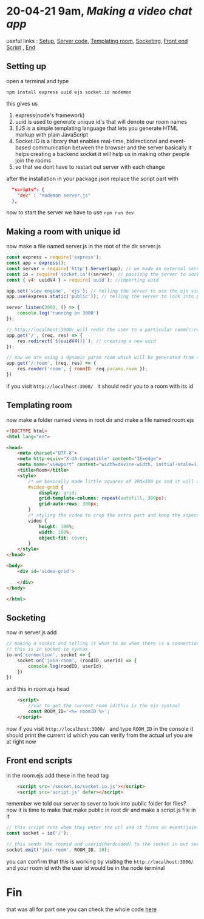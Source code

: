 # 20-04-21 9am,  *Making a video chat app*

useful links : [Setup](#setting-up), [Server code](#making-a-room-with-unique-id), [Templating room](#templating-room), [Socketing](#socketing), [Front end Script](#front-end-scripts) , [End](#fin)
## Setting up

open a terminal and type 
```
npm install express uuid ejs socket.io nodemon
```
this gives us 
1. express(node's framework)
2. uuid is used to generate unique id's that will denote our room names
3. EJS is a simple templating language that lets you generate HTML markup with plain JavaScript
4. Socket.IO is a library that enables real-time, bidirectional and event-based communication between the browser and the server
basically it helps creating a backend socket it will help us in making other people join the rooms
5. so that we dont have to restart out server with each change

after the installation in your package.json replace the script part with 
```json
  "scripts": {
    "dev" : "nodemon server.js"
  },
```
now to start the server we have to use ```npm run dev```
## Making a room with unique id 
now make a file named server.js in the root of the dir
server.js
```js
const express = require('express');
const app = express();
const server = require('http').Server(app); // we made an external server and initialized it in app
const io = require('socket.io')(server); // passiong the server to socket io
const { v4: uuidV4 } = require('uuid'); //importing uuid

app.set('view engine', 'ejs'); // telling the server to use the ejs view engine(to create html with plain js)
app.use(express.static('public')); // telling the server to look into public folder for files

server.listen(3000, () => {
    console.log('running on 3000')
});

// http://localhost:3000/ will redir the user to a particular room(/:room)
app.get('/', (req, res) => {
    res.redirect(`${uuidV4()}`); // creating a new uuid
});

// now we are using a dynamic param room which will be generated from uuid
app.get('/:room', (req, res) => {
    res.render('room', { roomID: req.params.room });
})

```

if you visit ```http://localhost:3000/ ``` it should redir you to a room with its id 

## Templating room 

now make a folder named views in root dir 
and make a file named room.ejs

```html
<!DOCTYPE html>
<html lang="en">

<head>
    <meta charset="UTF-8">
    <meta http-equiv="X-UA-Compatible" content="IE=edge">
    <meta name="viewport" content="width=device-width, initial-scale=1.0">
    <title>Room</title>
    <style>
        /* we basically made little squares of 300x300 px and it will divide them automatically*/
        #video-grid {
            display: grid;
            grid-template-columns: repeat(autofill, 300px);
            grid-auto-rows: 300px;
        }
        /* styling the video to crop the extra part and keep the aspect ratio*/
        video {
            height: 100%;
            width: 100%;
            object-fit: cover;
        }
    </style>
</head>

<body>
    <div id='video-grid'>

    </div>
</body>

</html>
```

## Socketing

now in server.js add
```js
// making a socket and telling it what to do when there is a connection and when join-room
// this is in socket io syntax
io.on('connection', socket => {
    socket.on('join-room', (roodID, userId) => {
        console.log(roodID, userId);
    })
})
```

and this in 
room.ejs head 
```html
    <script>
        //var to get the current room id(this is the ejs syntax)
        const ROOM_ID='<%= roomID %>';
    </script>
```

now if you visit ```http://localhost:3000/ ``` and type ```ROOM_ID``` in the console it should print the current id which you can verify from the actual url you are at right now

## Front end scripts
in the room.ejs add these in the head tag
```html
    <script src='/socket.io/socket.io.js'></script>
    <script src='script.js' defer></script>
```
remember we told our server to sever to look into public folder for files? now it is time to make that make public in root dir and make a script.js file in it

```js
// this script runs when they enter the url and it fires an event(join-room)
const socket = io('/');

// this sends the roomid and userid(hardcoded) to the socket in out server side 
socket.emit('join-room', ROOM_ID, 10);
```

you can confirm that this is working by visiting the ```http://localhost:3000/ ``` and your room id with the user id would be in the node terminal



# Fin

that was all for part one you can check the whole code [here](https://github.com/AnshSharmaa/VideoChat-app-node-ejs)